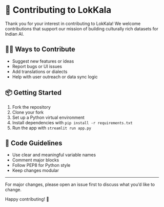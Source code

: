 # 🤝 Contributing to LokKala

Thank you for your interest in contributing to LokKala! We welcome contributions that support our mission of building culturally rich datasets for Indian AI.

## 👩‍💻 Ways to Contribute

- Suggest new features or ideas
- Report bugs or UI issues
- Add translations or dialects
- Help with user outreach or data sync logic

## 📦 Getting Started

1. Fork the repository
2. Clone your fork
3. Set up a Python virtual environment
4. Install dependencies with `pip install -r requirements.txt`
5. Run the app with `streamlit run app.py`

## 🧪 Code Guidelines

- Use clear and meaningful variable names
- Comment major blocks
- Follow PEP8 for Python style
- Keep changes modular

---

For major changes, please open an issue first to discuss what you’d like to change.

Happy contributing! 🌱
